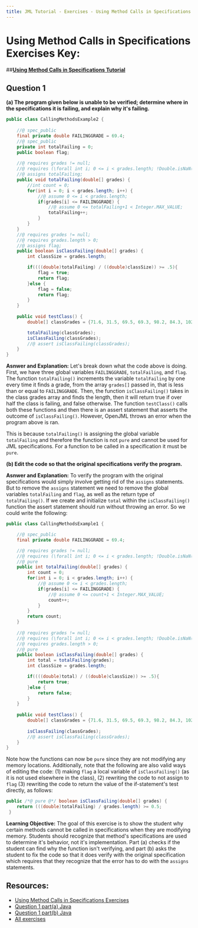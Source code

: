 ```yaml
---
title: JML Tutorial - Exercises - Using Method Calls in Specifications 
---
```

# Using Method Calls in Specifications Exercises Key:
##**[Using Method Calls in Specifications Tutorial](https://www.openjml.org/tutorial/MethodsInSpecifications)**

## **Question 1**
**(a) The program given below is unable to be verified; determine where in the specifications it is failing, and explain why it's failing.**
```Java
public class CallingMethodsExample2 {
	
	//@ spec_public
	final private double FAILINGGRADE = 69.4;
	//@ spec_public
	private int totalFailing = 0;
	public boolean flag;
	
	//@ requires grades != null;
	//@ requires (\forall int i; 0 <= i < grades.length; !Double.isNaN(grades[i]));
	//@ assigns totalFailing;
	public void totalFailing(double[] grades) {
		//int count = 0;
		for(int i = 0; i < grades.length; i++) {
			//@ assume 0 <= i < grades.length;
			if(grades[i] <= FAILINGGRADE) {
				//@ assume 0 <= totalFailing+1 < Integer.MAX_VALUE;
				totalFailing++;
			}
		}
	}
	//@ requires grades != null;
	//@ requires grades.length > 0;
	//@ assigns flag;
	public boolean isClassFailing(double[] grades) {
		int classSize = grades.length;

		if((((double)totalFailing) / ((double)classSize)) >= .5){
			flag = true;
			return flag;
		}else {
			flag = false;
			return flag;
		}
	}
	
	public void testClass() {
		double[] classGrades = {71.6, 31.5, 69.5, 69.3, 98.2, 84.3, 102.0};

		totalFailing(classGrades);
		isClassFailing(classGrades);
		//@ assert isClassFailing(classGrades);
	}
}
```
**Asnwer and Explanation:**
Let's break down what the code above is doing. First, we have three global variables `FAILINGGRADE`, `totalFailing`, and `flag`. The function `totalFailing()` increments the variable `totalFailing` by one every time it finds a grade, from the array `grades[]` passed in, that is less than or equal to `FAILINGGRADE`. Then, the function `isClassFailing()` takes in the class grades array and finds the length, then it will return true if over half the class is failing, and false otherwise. The function `testClass()` calls both these functions and then there is an assert statement that asserts the outcome of `isClassFailing()`. However, OpenJML throws an error when the program above is ran.
 
This is because `totalFailing()` is assigning the global variable `totalFailing` and therefore the function is not `pure` and cannot be used for JML specifications. For a function to be called in a specification it must be `pure`.

**(b) Edit the code so that the original specifications verify the program.**

**Asnwer and Explanation:**
To verify the program with the original specifications would simply involve getting rid of the `assigns` statements. But to remove the `assigns` statement we need to remove the global variables `totalFailing` and `flag`, as well as the return type of `totalFailing()`. If we create and initialize `total` within the `isClassFailing()` function the assert statement should run without throwing an error. So we could write the following:
```Java
public class CallingMethodsExample1 {

	//@ spec_public
	final private double FAILINGGRADE = 69.4;

	//@ requires grades != null;
	//@ requires (\forall int i; 0 <= i < grades.length; !Double.isNaN(grades[i]));
	//@ pure
	public int totalFailing(double[] grades) {
		int count = 0;
		for(int i = 0; i < grades.length; i++) {
			//@ assume 0 <= i < grades.length;
			if(grades[i] <= FAILINGGRADE) {
				//@ assume 0 <= count+1 < Integer.MAX_VALUE;
				count++;
			}
		}
		return count;
	}
	
	//@ requires grades != null;
	//@ requires (\forall int i; 0 <= i < grades.length; !Double.isNaN(grades[i]));
	//@ requires grades.length > 0;
	//@ pure
	public boolean isClassFailing(double[] grades) {
		int total = totalFailing(grades);
		int classSize = grades.length;

		if((((double)total) / ((double)classSize)) >= .5){
			return true;
		}else {
			return false;
		}
	}
	
	public void testClass() {
		double[] classGrades = {71.6, 31.5, 69.5, 69.3, 98.2, 84.3, 102.0};
		
		isClassFailing(classGrades);
		//@ assert isClassFailing(classGrades);
	}
}
```
Note how the functions can now be `pure` since they are not modifying any memory locations. Additionally, note that the following are also valid ways of editing the code: (1) making `flag` a local variable of `isClassFailing()` (as it is not used elsewhere in the class), (2) rewriting the code to not assign to `flag` (3) rewriting the code to return the value of the if-statement's test directly, as follows:
```Java
public /*@ pure @*/ boolean isClassFailing(double[] grades) {
  	return (((double)totalFailing) / grades.length) >= 0.5;
 }
```
**Learning Objective:** 
The goal of this exercise is to show the student why certain methods cannot be called in specifications when they are modifying memory. Students should recognize that method's specifications are used to determine it's behavior, not it's implementation. Part (a) checks if the student can find why the function isn't verifying, and part (b) asks the student to fix the code so that it does verify with the original specification which requires that they recognize that the error has to do with the `assigns` statements.

## **Resources:**
+ [Using Method Calls in Specifications Exercises](CallingMethodsEx.md)
+ [Question 1 part(a) Java](CallingMethodsExample1.java)
+ [Question 1 part(b) Java](CallingMethodsExample2.java)
+ [All exercises](https://www.openjml.org/tutorial/exercises/exercises)